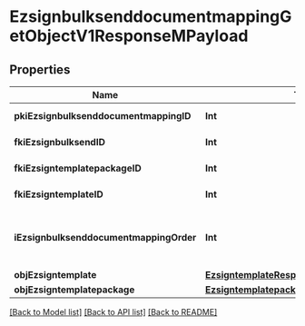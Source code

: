 # EzsignbulksenddocumentmappingGetObjectV1ResponseMPayload

## Properties
Name | Type | Description | Notes
------------ | ------------- | ------------- | -------------
**pkiEzsignbulksenddocumentmappingID** | **Int** | The unique ID of the Ezsignbulksenddocumentmapping. | 
**fkiEzsignbulksendID** | **Int** | The unique ID of the Ezsignbulksend | 
**fkiEzsigntemplatepackageID** | **Int** | The unique ID of the Ezsigntemplatepackage | [optional] 
**fkiEzsigntemplateID** | **Int** | The unique ID of the Ezsigntemplate | [optional] 
**iEzsignbulksenddocumentmappingOrder** | **Int** | The order in which the Ezsigntemplate or Ezsigntemplatepackage will be presented to the signatory in the Ezsignfolder. | 
**objEzsigntemplate** | [**EzsigntemplateResponseCompound**](EzsigntemplateResponseCompound.md) |  | [optional] 
**objEzsigntemplatepackage** | [**EzsigntemplatepackageResponseCompound**](EzsigntemplatepackageResponseCompound.md) |  | [optional] 

[[Back to Model list]](../README.md#documentation-for-models) [[Back to API list]](../README.md#documentation-for-api-endpoints) [[Back to README]](../README.md)


